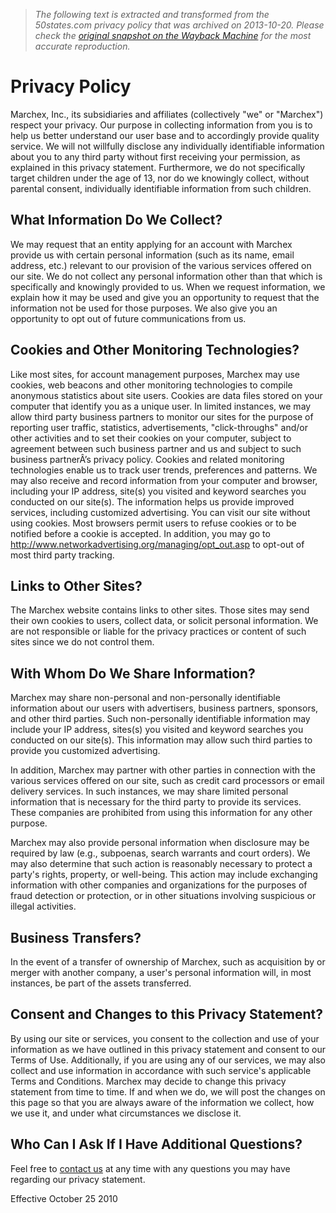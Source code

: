> *The following text is extracted and transformed from the 50states.com privacy policy that was archived on 2013-10-20. Please check the [original snapshot on the Wayback Machine](https://web.archive.org/web/20131020095948id_/http%3A//www.50states.com/privacy.htm) for the most accurate reproduction.*

# Privacy Policy

Marchex, Inc., its subsidiaries and affiliates (collectively "we" or "Marchex") respect your privacy. Our purpose in collecting information from you is to help us better understand our user base and to accordingly provide quality service. We will not willfully disclose any individually identifiable information about you to any third party without first receiving your permission, as explained in this privacy statement. Furthermore, we do not specifically target children under the age of 13, nor do we knowingly collect, without parental consent, individually identifiable information from such children.

## What Information Do We Collect?

We may request that an entity applying for an account with Marchex provide us with certain personal information (such as its name, email address, etc.) relevant to our provision of the various services offered on our site. We do not collect any personal information other than that which is specifically and knowingly provided to us. When we request information, we explain how it may be used and give you an opportunity to request that the information not be used for those purposes. We also give you an opportunity to opt out of future communications from us.

## Cookies and Other Monitoring Technologies?

Like most sites, for account management purposes, Marchex may use cookies, web beacons and other monitoring technologies to compile anonymous statistics about site users. Cookies are data files stored on your computer that identify you as a unique user. In limited instances, we may allow third party business partners to monitor our sites for the purpose of reporting user traffic, statistics, advertisements, "click-throughs" and/or other activities and to set their cookies on your computer, subject to agreement between such business partner and us and subject to such business partnerÂ’s privacy policy. Cookies and related monitoring technologies enable us to track user trends, preferences and patterns. We may also receive and record information from your computer and browser, including your IP address, site(s) you visited and keyword searches you conducted on our site(s). The information helps us provide improved services, including customized advertising. You can visit our site without using cookies. Most browsers permit users to refuse cookies or to be notified before a cookie is accepted. In addition, you may go to <http://www.networkadvertising.org/managing/opt_out.asp> to opt-out of most third party tracking.

## Links to Other Sites?

The Marchex website contains links to other sites. Those sites may send their own cookies to users, collect data, or solicit personal information. We are not responsible or liable for the privacy practices or content of such sites since we do not control them.

## With Whom Do We Share Information?

Marchex may share non-personal and non-personally identifiable information about our users with advertisers, business partners, sponsors, and other third parties. Such non-personally identifiable information may include your IP address, sites(s) you visited and keyword searches you conducted on our site(s). This information may allow such third parties to provide you customized advertising.

In addition, Marchex may partner with other parties in connection with the various services offered on our site, such as credit card processors or email delivery services. In such instances, we may share limited personal information that is necessary for the third party to provide its services. These companies are prohibited from using this information for any other purpose.

Marchex may also provide personal information when disclosure may be required by law (e.g., subpoenas, search warrants and court orders). We may also determine that such action is reasonably necessary to protect a party's rights, property, or well-being. This action may include exchanging information with other companies and organizations for the purposes of fraud detection or protection, or in other situations involving suspicious or illegal activities.

## Business Transfers?

In the event of a transfer of ownership of Marchex, such as acquisition by or merger with another company, a user's personal information will, in most instances, be part of the assets transferred.

## Consent and Changes to this Privacy Statement?

By using our site or services, you consent to the collection and use of your information as we have outlined in this privacy statement and consent to our Terms of Use. Additionally, if you are using any of our services, we may also collect and use information in accordance with such service's applicable Terms and Conditions. Marchex may decide to change this privacy statement from time to time. If and when we do, we will post the changes on this page so that you are always aware of the information we collect, how we use it, and under what circumstances we disclose it.

## Who Can I Ask If I Have Additional Questions?

Feel free to [contact us](http://www.50states.com/contact/) at any time with any questions you may have regarding our privacy statement.

Effective October 25 2010 
